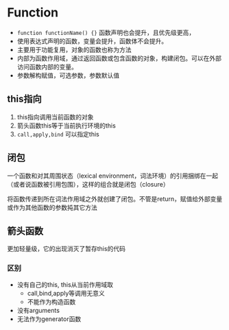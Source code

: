 # Function

* `function functionName() {}` 函数声明也会提升，且优先级更高，
* 使用表达式声明的函数，变量会提升，函数体不会提升。
* 主要用于功能复用，对象的函数也称为方法
* 内部为函数作用域，通过返回函数或包含函数的对象，构建闭包。可以在外部访问函数内部的变量。
* 参数解构赋值，可选参数，参数默认值

## this指向

1. this指向调用当前函数的对象
2. 箭头函数this等于当前执行环境的this
3. `call,apply,bind` 可以指定this

## 闭包

一个函数和对其周围状态（lexical environment，词法环境）的引用捆绑在一起（或者说函数被引用包围），这样的组合就是闭包（closure）

将函数传递到所在词法作用域之外就创建了闭包。不管是return，赋值给外部变量或作为其他函数的参数扽其它方法

## 箭头函数

更加轻量级，它的出现消灭了暂存this的代码

### 区别

* 没有自己的this, this从当前作用域取
  * call,bind,apply等调用无意义
  * 不能作为构造函数
* 没有arguments
* 无法作为generator函数
